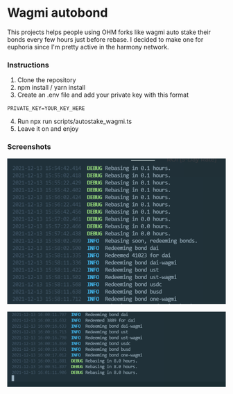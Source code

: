 # Wagmi autobond
This projects helps people using OHM forks like wagmi auto stake their bonds every few hours just before rebase. I decided to make one for euphoria since I'm pretty active in the harmony network.

### Instructions
1. Clone the repository
2. npm install / yarn install
3. Create an .env file and add your private key with this format
```env
PRIVATE_KEY=YOUR_KEY_HERE
```
4. Run npx run scripts/autostake_wagmi.ts
5. Leave it on and enjoy

### Screenshots
![Demo 1](./images/demo1.png)

![Demo 2](./images/demo2.png)